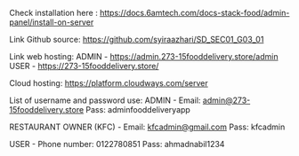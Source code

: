 Check installation here : 
https://docs.6amtech.com/docs-stack-food/admin-panel/install-on-server


Link Github source:
https://github.com/syiraazhari/SD_SEC01_G03_01


Link web hosting:
ADMIN - https://admin.273-15fooddelivery.store/admin
USER 	- https://273-15fooddelivery.store/


Cloud hosting:
https://platform.cloudways.com/server


List of username and password use:
ADMIN - Email: admin@273-15fooddelivery.store
	      Pass: adminfooddeliveryapp

RESTAURANT OWNER (KFC) - Email: kfcadmin@gmail.com
				                 Pass: kfcadmin

USER	- Phone number: 0122780851
	      Pass: ahmadnabil1234